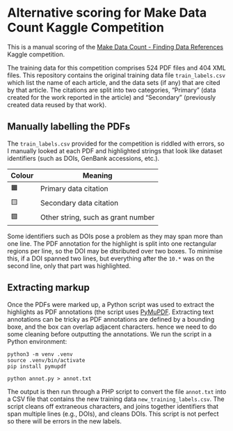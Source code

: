 # Alternative scoring for Make Data Count Kaggle Competition

This is a manual scoring of the [Make Data Count - Finding Data References](https://www.kaggle.com/competitions/make-data-count-finding-data-references/overview) Kaggle competition.

The training data for this competition comprises 524 PDF files and 404 XML files. This repository contains the original training data file `train_labels.csv` which list the name of each article, and the data sets (if any) that are cited by that article. The citations are split into two categories, “Primary” (data created for the work reported in the article) and “Secondary” (previously created data reused by that work).

## Manually labelling the PDFs

The `train_labels.csv` provided for the competition is riddled with errors, so I manually looked at each PDF and highlighted strings that look like dataset identifiers (such as DOIs, GenBank accessions, etc.).

| Colour | Meaning |
|--|--|
| 🟧 | Primary data citation |
| 🟨 | Secondary data citation |
| 🟩 | Other string, such as grant number |

Some identifiers such as DOIs pose a problem as they may span more than one line. The PDF annotation for the highlight is split into one rectangular regions per line, so the DOI may be dtsributed over two boxes. To minimise this, if a DOI spanned two lines, but everything after the `10.*` was on the second line, only that part was highlighted.

## Extracting markup

Once the PDFs were marked up, a Python script was used to extract the highlights as PDF annotations (the script uses [PyMuPDF](https://pymupdf.readthedocs.io/en/latest/). Extracting text annotations can be tricky as PDF annotations are defined by a bounding boxe, and the box can overlap adjacent characters. hence we need to do some cleaning before outputting the annotations. We run the script in a Python environment:

```
python3 -m venv .venv 
source .venv/bin/activate
pip install pymupdf

python annot.py > annot.txt
```

The output is then run through a PHP script to convert the file `annot.txt` into a CSV file that contains the new training data `new_training_labels.csv`. The script cleans off extraneous characters, and joins together identifiers that span multiple lines (e.g., DOIs), and cleans DOIs. This script is not perfect so there will be errors in the new labels.







